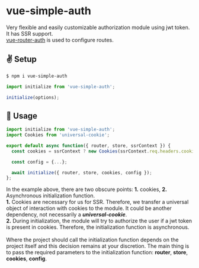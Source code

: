# vue-simple-auth

Very flexible and easily customizable authorization module using jwt token. It has SSR support.
<br>
[vue-router-auth](https://github.com/17axah/vue-router-auth) is used to configure routes.

## :v: Setup
```bash
$ npm i vue-simple-auth
```
```js
import initialize from 'vue-simple-auth';

initialize(options);
```
## :book: Usage
```js
import initialize from 'vue-simple-auth';
import Cookies from 'universal-cookie';

export default async function({ router, store, ssrContext }) {
  const cookies = ssrContext ? new Cookies(ssrContext.req.headers.cookie) : new Cookies();

  const config = {...};

  await initialize({ router, store, cookies, config });
};
```
In the example above, there are two obscure points: **1.** cookies, **2.** Asynchronous initialization function.
<br>
**1.** Cookies are necessary for us for SSR. Therefore, we transfer a universal object of interaction with cookies to the module.
It could be another dependency, not necessarily a ***universal-cookie***.
<br>
**2.** During initialization, the module will try to authorize the user if a jwt token is present in cookies.
Therefore, the initialization function is asynchronous.
<br>
<br>
Where the project should call the initialization function depends on the project itself and this decision remains at your discretion.
The main thing is to pass the required parameters to the initialization function: **router**, **store**, **cookies**, **config**.
